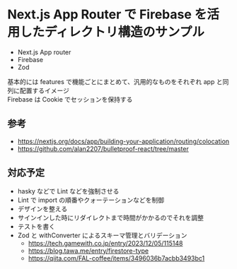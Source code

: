 # Next.js App Router で Firebase を活用したディレクトリ構造のサンプル

- Next.js App router
- Firebase
- Zod

基本的には features で機能ごとにまとめて、汎用的なものをそれぞれ app と同列に配置するイメージ  
Firebase は Cookie でセッションを保持する

## 参考
- https://nextjs.org/docs/app/building-your-application/routing/colocation
- https://github.com/alan2207/bulletproof-react/tree/master

## 対応予定
- hasky などで Lint などを強制させる
- Lint で import の順番やクォーテーションなどを制御
- デザインを整える
- サインインした時にリダイレクトまで時間がかかるのでそれを調整
- テストを書く
- Zod と withConverter によるスキーマ管理とバリデーション
  - https://tech.gamewith.co.jp/entry/2023/12/05/115148
  - https://blog.tawa.me/entry/firestore-type
  - https://qiita.com/FAL-coffee/items/3496036b7acbb3493bc1
